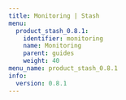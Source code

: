 ```yaml
---
title: Monitoring | Stash
menu:
  product_stash_0.8.1:
    identifier: monitoring
    name: Monitoring
    parent: guides
    weight: 40
menu_name: product_stash_0.8.1
info:
  version: 0.8.1
---
```


